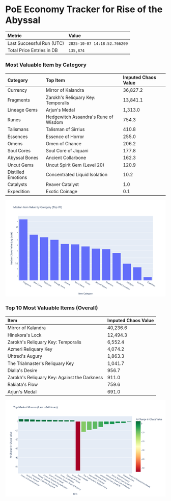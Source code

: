 # PoE Economy Tracker for Rise of the Abyssal

<!-- START_MAINTENANCE -->
| Metric | Value |
|:---|:---|
| Last Successful Run (UTC) | `2025-10-07 14:18:52.766209` |
| Total Price Entries in DB | `135,874` |

<!-- END_MAINTENANCE -->

<!-- START_DATAFRAME_DEBUG -->
<!-- END_DATAFRAME_DEBUG -->

<!-- START_CATEGORY_ANALYSIS -->
### Most Valuable Item by Category
| Category | Top Item | Imputed Chaos Value |
| :--- | :--- | :--- |
| Currency | Mirror of Kalandra | 36,827.2 |
| Fragments | Zarokh's Reliquary Key: Temporalis | 13,841.1 |
| Lineage Gems | Arjun's Medal | 1,313.0 |
| Runes | Hedgewitch Assandra's Rune of Wisdom | 754.3 |
| Talismans | Talisman of Sirrius | 410.8 |
| Essences | Essence of Horror | 255.0 |
| Omens | Omen of Chance | 206.2 |
| Soul Cores | Soul Core of Jiquani | 177.8 |
| Abyssal Bones | Ancient Collarbone | 162.3 |
| Uncut Gems | Uncut Spirit Gem (Level 20) | 120.9 |
| Distilled Emotions | Concentrated Liquid Isolation | 10.2 |
| Catalysts | Reaver Catalyst | 1.0 |
| Expedition | Exotic Coinage | 0.1 |


![Category Analysis Chart](charts/category_analysis.png)
<!-- END_ANALYSIS -->

<!-- START_ANALYSIS -->
### Top 10 Most Valuable Items (Overall)
| Item | Imputed Chaos Value |
| :--- | :--- |
| Mirror of Kalandra | 40,236.6 |
| Hinekora's Lock | 12,494.3 |
| Zarokh's Reliquary Key: Temporalis | 6,552.4 |
| Azmeri Reliquary Key | 4,074.2 |
| Uhtred's Augury | 1,863.3 |
| The Trialmaster's Reliquary Key | 1,041.7 |
| Dialla's Desire | 956.7 |
| Zarokh's Reliquary Key: Against the Darkness | 911.0 |
| Rakiata's Flow | 759.6 |
| Arjun's Medal | 691.0 |


![Market Movers Chart](charts/market_movers.png)
<!-- END_ANALYSIS -->
